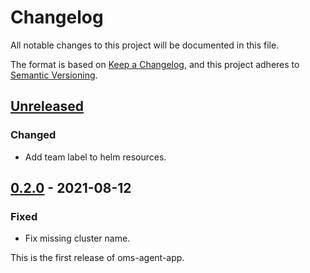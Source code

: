 # Changelog

All notable changes to this project will be documented in this file.

The format is based on [Keep a Changelog](https://keepachangelog.com/en/1.0.0/),
and this project adheres to [Semantic Versioning](https://semver.org/spec/v2.0.0.html).

## [Unreleased]

### Changed

- Add team label to helm resources.

## [0.2.0] - 2021-08-12

### Fixed

- Fix missing cluster name.

This is the first release of oms-agent-app.

[Unreleased]: https://github.com/giantswarm/oms-agent-app/compare/v0.2.0...HEAD
[0.2.0]: https://github.com/giantswarm/oms-agent-app/releases/tag/v0.2.0
